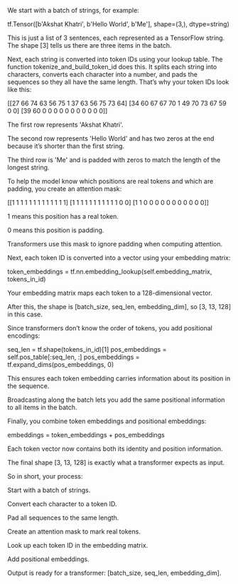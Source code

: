 We start with a batch of strings, for example:

tf.Tensor([b'Akshat Khatri', b'Hello World', b'Me'], shape=(3,), dtype=string)


This is just a list of 3 sentences, each represented as a TensorFlow string. The shape [3] tells us there are three items in the batch.

Next, each string is converted into token IDs using your lookup table. The function tokenize_and_build_token_id does this. It splits each string into characters, converts each character into a number, and pads the sequences so they all have the same length. That’s why your token IDs look like this:

[[27 66 74 63 56 75  1 37 63 56 75 73 64]
 [34 60 67 67 70  1 49 70 73 67 59  0  0]
 [39 60  0  0  0  0  0  0  0  0  0  0  0]]


The first row represents 'Akshat Khatri'.

The second row represents 'Hello World' and has two zeros at the end because it’s shorter than the first string.

The third row is 'Me' and is padded with zeros to match the length of the longest string.

To help the model know which positions are real tokens and which are padding, you create an attention mask:

[[1 1 1 1 1 1 1 1 1 1 1 1 1]
 [1 1 1 1 1 1 1 1 1 1 1 0 0]
 [1 1 0 0 0 0 0 0 0 0 0 0 0]]


1 means this position has a real token.

0 means this position is padding.

Transformers use this mask to ignore padding when computing attention.

Next, each token ID is converted into a vector using your embedding matrix:

token_embeddings = tf.nn.embedding_lookup(self.embedding_matrix, tokens_in_id)


Your embedding matrix maps each token to a 128-dimensional vector.

After this, the shape is [batch_size, seq_len, embedding_dim], so [3, 13, 128] in this case.

Since transformers don’t know the order of tokens, you add positional encodings:

seq_len = tf.shape(tokens_in_id)[1]
pos_embeddings = self.pos_table[:seq_len, :]
pos_embeddings = tf.expand_dims(pos_embeddings, 0)


This ensures each token embedding carries information about its position in the sequence.

Broadcasting along the batch lets you add the same positional information to all items in the batch.

Finally, you combine token embeddings and positional embeddings:

embeddings = token_embeddings + pos_embeddings


Each token vector now contains both its identity and position information.

The final shape [3, 13, 128] is exactly what a transformer expects as input.

So in short, your process:

Start with a batch of strings.

Convert each character to a token ID.

Pad all sequences to the same length.

Create an attention mask to mark real tokens.

Look up each token ID in the embedding matrix.

Add positional embeddings.

Output is ready for a transformer: [batch_size, seq_len, embedding_dim].